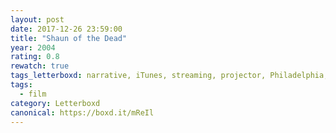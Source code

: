 ```yaml
---
layout: post 
date: 2017-12-26 23:59:00
title: "Shaun of the Dead"
year: 2004
rating: 0.8
rewatch: true
tags_letterboxd: narrative, iTunes, streaming, projector, Philadelphia, Leah
tags:
  - film
category: Letterboxd
canonical: https://boxd.it/mReIl
---
```

